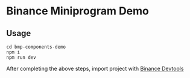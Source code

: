 # Binance Miniprogram Demo

## Usage

```
cd bmp-components-demo
npm i
npm run dev
```

After completing the above steps, import project with [Binance Devtools](https://developers.binance.com/docs/mini-program/download)

